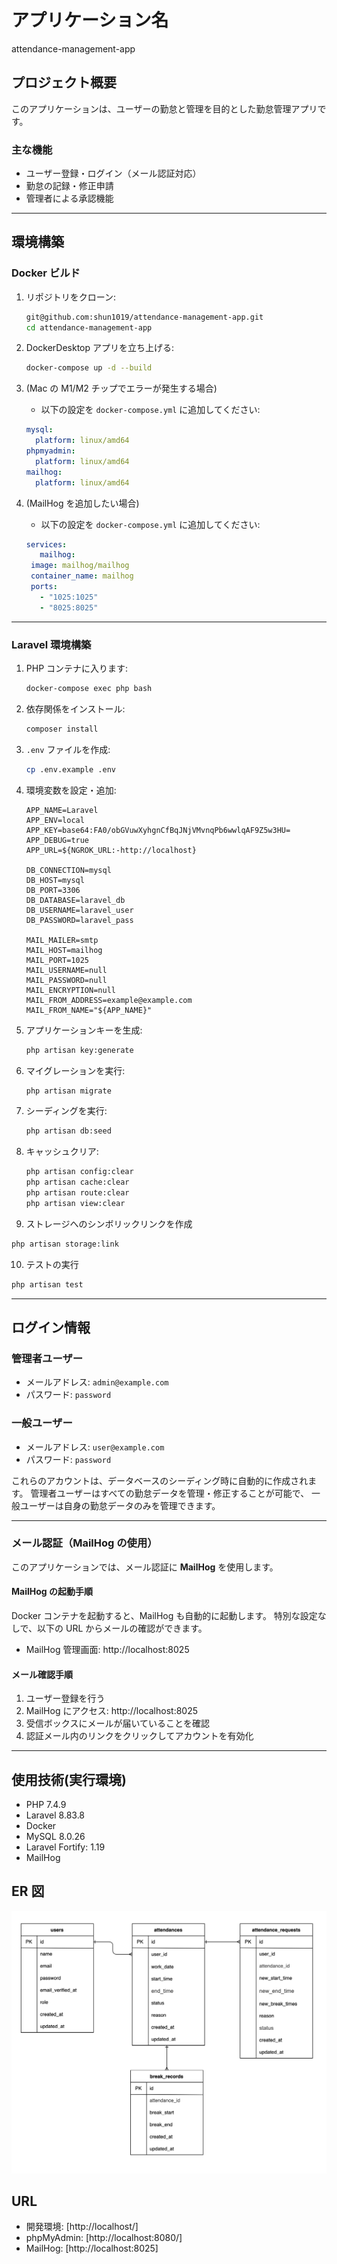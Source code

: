 # **アプリケーション名**

attendance-management-app

## **プロジェクト概要**

このアプリケーションは、ユーザーの勤怠と管理を目的とした勤怠管理アプリです。

### **主な機能**

- ユーザー登録・ログイン（メール認証対応）
- 勤怠の記録・修正申請
- 管理者による承認機能

---

## **環境構築**

### **Docker ビルド**

1. リポジトリをクローン:

   ```bash
   git@github.com:shun1019/attendance-management-app.git
   cd attendance-management-app
   ```

2. DockerDesktop アプリを立ち上げる:

   ```bash
   docker-compose up -d --build
   ```

3. (Mac の M1/M2 チップでエラーが発生する場合)

   - 以下の設定を `docker-compose.yml` に追加してください:

   ```yaml
   mysql:
     platform: linux/amd64
   phpmyadmin:
     platform: linux/amd64
   mailhog:
     platform: linux/amd64
   ```

4. (MailHog を追加したい場合)
   - 以下の設定を `docker-compose.yml` に追加してください:
   ```yaml
   services:
      mailhog:
    image: mailhog/mailhog
    container_name: mailhog
    ports:
      - "1025:1025"
      - "8025:8025"
   ```

---

### **Laravel 環境構築**

1. PHP コンテナに入ります:

   ```bash
   docker-compose exec php bash
   ```

2. 依存関係をインストール:

   ```bash
   composer install
   ```

3. `.env` ファイルを作成:

   ```bash
   cp .env.example .env
   ```

4. 環境変数を設定・追加:

   ```env
   APP_NAME=Laravel
   APP_ENV=local
   APP_KEY=base64:FA0/obGVuwXyhgnCfBqJNjVMvnqPb6wwlqAF9Z5w3HU=
   APP_DEBUG=true
   APP_URL=${NGROK_URL:-http://localhost}

   DB_CONNECTION=mysql
   DB_HOST=mysql
   DB_PORT=3306
   DB_DATABASE=laravel_db
   DB_USERNAME=laravel_user
   DB_PASSWORD=laravel_pass

   MAIL_MAILER=smtp
   MAIL_HOST=mailhog
   MAIL_PORT=1025
   MAIL_USERNAME=null
   MAIL_PASSWORD=null
   MAIL_ENCRYPTION=null
   MAIL_FROM_ADDRESS=example@example.com
   MAIL_FROM_NAME="${APP_NAME}"

   ```

5. アプリケーションキーを生成:

   ```bash
   php artisan key:generate
   ```

6. マイグレーションを実行:

   ```bash
   php artisan migrate
   ```

7. シーディングを実行:

   ```bash
   php artisan db:seed
   ```

8. キャッシュクリア:

   ```bash
   php artisan config:clear
   php artisan cache:clear
   php artisan route:clear
   php artisan view:clear
   ```

9. ストレージへのシンボリックリンクを作成

```bash
php artisan storage:link
```

10. テストの実行

```bash
php artisan test
```

---

## **ログイン情報**

### **管理者ユーザー**

- メールアドレス: `admin@example.com`
- パスワード: `password`

### **一般ユーザー**

- メールアドレス: `user@example.com`
- パスワード: `password`

これらのアカウントは、データベースのシーディング時に自動的に作成されます。
管理者ユーザーはすべての勤怠データを管理・修正することが可能で、
一般ユーザーは自身の勤怠データのみを管理できます。

---

### **メール認証（MailHog の使用）**

このアプリケーションでは、メール認証に **MailHog** を使用します。

#### **MailHog の起動手順**

Docker コンテナを起動すると、MailHog も自動的に起動します。
特別な設定なしで、以下の URL からメールの確認ができます。

- MailHog 管理画面: http://localhost:8025

#### **メール確認手順**

1. ユーザー登録を行う
2. MailHog にアクセス: http://localhost:8025
3. 受信ボックスにメールが届いていることを確認
4. 認証メール内のリンクをクリックしてアカウントを有効化

---

## 使用技術(実行環境)

- PHP 7.4.9
- Laravel 8.83.8
- Docker
- MySQL 8.0.26
- Laravel Fortify: 1.19
- MailHog

## ER 図

![alt](erd.png)

## URL

- 開発環境: [http://localhost/]
- phpMyAdmin: [http://localhost:8080/]
- MailHog: [http://localhost:8025]
